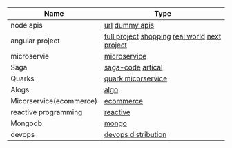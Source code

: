 Name | Type |
------ | ------ |
node apis |  [url](https://github.com/akshay0007/instagram-private-api) [dummy apis](https://github.com/akshay0007/Typescript-Quickstart-Projects)
angular project | [full project](https://github.com/yduartep/angular-full-sample) [shopping](https://github.com/ikismail/Angular-ShoppingCart) [real world](https://github.com/gothinkster/angular-realworld-example-app) [next project](https://github.com/Ismaestro/angular9-example-app)
microservie | [microservice](https://github.com/greenlearner01/Microservices-Architecture)
Saga|[saga-code](https://github.com/debezium/debezium-examples/tree/master/saga)  [artical](https://www.infoq.com/articles/saga-orchestration-outbox/?itm_campaign=rightbar_v2&itm_source=infoq&itm_medium=articles_link&itm_content=link_text)
Quarks|[quark micorservice](https://github.com/quarkusio/quarkus/blob/main/MAINTAINERS.adoc)
Alogs|[algo](https://gitlab.com/whacks/sandbox/-/tree/master)
Micorservice(ecommerce)|[ecommerce](https://github.com/ravening/ecommerce-microservice/tree/master/invoice)
reactive programming|[reactive](https://github.com/dilipsundarraj1/Teach-ReactiveSpring)
Mongodb|[mongo](https://github.com/gopalbala/ContactManagement)
devops|[devops distribution](https://github.com/marcel-dempers/docker-development-youtube-series)
